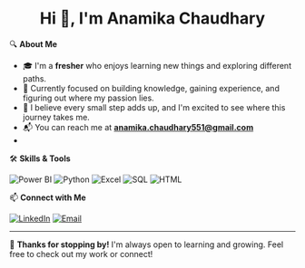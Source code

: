 <h1 align="center">Hi 👋, I'm Anamika Chaudhary</h1>


🔍 **About Me**


- 🎓 I'm a **fresher** who enjoys learning new things and exploring different paths.
- 🚀 Currently focused on building knowledge, gaining experience, and figuring out where my passion lies.
- 🌱 I believe every small step adds up, and I'm excited to see where this journey takes me.
- 📬 You can reach me at **anamika.chaudhary551@gmail.com**
- 
🛠️ **Skills & Tools**
  
![Power BI](https://img.shields.io/badge/Power%20BI-F2C811?style=for-the-badge&logo=powerbi&logoColor=black)
![Python](https://img.shields.io/badge/Python-3776AB?style=for-the-badge&logo=python&logoColor=white)
![Excel](https://img.shields.io/badge/Excel-217346?style=for-the-badge&logo=microsoft-excel&logoColor=white)
![SQL](https://img.shields.io/badge/SQL-4479A1?style=for-the-badge&logo=postgresql&logoColor=white)
![HTML](https://img.shields.io/badge/HTML-E34F26?style=for-the-badge&logo=html5&logoColor=white)

📫 **Connect with Me**

[![LinkedIn](https://img.shields.io/badge/LinkedIn-blue?style=for-the-badge&logo=linkedin)](https://www.linkedin.com/in/anamika-chaudhary-43a57b229/)
[![Email](https://img.shields.io/badge/Email-D14836?style=for-the-badge&logo=gmail&logoColor=white)](mailto:anamika.chaudhary551@gmail.com)

---
🌟 **Thanks for stopping by!**
I'm always open to learning and growing. Feel free to check out my work or connect!

